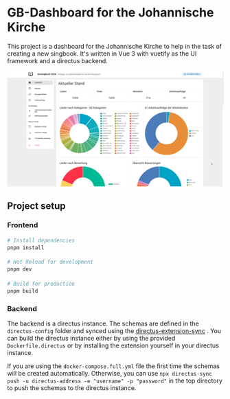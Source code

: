 # GB-Dashboard for the Johannische Kirche

This project is a dashboard for the Johannische Kirche to help in the task of creating a new singbook.
It's written in Vue 3 with vuetify as the UI framework and a directus backend.

![dashboard.png](example-views%2Fdashboard.png)

## Project setup

### Frontend

```bash
# Install dependencies
pnpm install

# Hot Reload for development
pnpm dev

# Build for production
pnpm build
```

### Backend

The backend is a directus instance.
The schemas are defined in the `directus-config` folder and synced using the [directus-extension-sync](https://github.com/tractr/directus-sync) .
You can build the directus instance either by using the provided `Dockerfile.directus` or by installing the extension yourself in your directus instance.

If you are using the `docker-compose.full.yml` file the first time the schemas will be created automatically.
Otherwise, you can use `npx directus-sync push -u directus-address -e "username" -p "password"` in the top directory to push the schemas to the directus instance.

